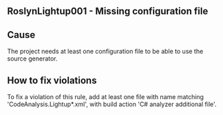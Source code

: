 ## RoslynLightup001 - Missing configuration file

## Cause

The project needs at least one configuration file to be able to use the source generator.

## How to fix violations

To fix a violation of this rule, add at least one file with name matching 'CodeAnalysis.Lightup*.xml', with build action 'C# analyzer additional file'.
